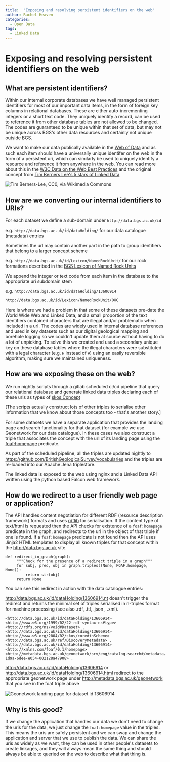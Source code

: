 ```yaml
---
title:  "Exposing and resolving persistent identifiers on the web"
author: Rachel Heaven
categories:
  - Open Data
tags:
  - Linked Data
---
```


# Exposing and resolving persistent identifiers on the web

## What are persistent identifiers?

Within our internal corporate databases we have well managed persistent identifiers for most of our important data items, in the form of foreign key columns in relational databases. These are either auto-incrementing integers or a short text code.  They uniquely identify a record, can be used to reference it from other database tables are not allowed to be changed. The codes are guaranteed to be unique within that set of data, but may not be unique across BGS's other data resources and certainly not unique outside BGS.

We want to make our data publically available in the [Web of Data](https://www.w3.org/2013/data/) and as such each item should have a universally unique identifer on the web in the form of a persistent uri, which can similarly be used to uniquely identify a resource and reference it from anywhere in the web. You can read more about this in the [W3C Data on the Web Best Practices](https://www.w3.org/TR/dwbp/#DataIdentifiers) and the original concept from [Tim Berners Lee's 5 stars of Linked Data](https://www.w3.org/DesignIssues/LinkedData.html)

![Tim Berners-Lee, CC0, via Wikimedia Commons](https://upload.wikimedia.org/wikipedia/commons/3/30/Tim_Berners-Lee_5-star_Open_Data_plan.png)

## How are we converting our internal identifiers to URIs?

For each dataset we define a sub-domain under ``http://data.bgs.ac.uk/id``

e.g. ``http://data.bgs.ac.uk/id/dataHolding/``  for our data catalogue (metadata) entries

Sometimes the url may contain another part in the path to group identifiers that belong to a larger concept scheme 

e.g.
``http://data.bgs.ac.uk/id/Lexicon/NamedRockUnit/``  for our rock formations described in the [BGS Lexicon of Named Rock Units](https://www.bgs.ac.uk/technologies/the-bgs-lexicon-of-named-rock-units/)

We append the integer or text code from each item in the database to the appropriate uri subdomain stem

e.g. 
``http://data.bgs.ac.uk/id/dataHolding/13606914``

``http://data.bgs.ac.uk/id/Lexicon/NamedRockUnit/OXC``

Here is where we had a problem in that some of these datasets pre-date the World Wide Web and Linked Data, and a small proportion of the text identifiers contained characters that are illegal and/or problematic when included in a url. The codes are widely used in internal database references and used in key datasets such as our digital geological mapping and borehole logging so we couldn't update them at source without having to do a lot of unpicking. To solve this we created and used a secondary unique key on these database tables where the illegal characters were substituted with a legal character (e.g. ``H`` instead of ``#``) using an easily reversible algorithm, making sure we maintained uniqueness.

## How are we exposing these on the web?


We run nightly scripts through a gitlab scheduled ci/cd pipeline that query our relational database and generate linked data triples declaring each of these uris as types of [skos:Concept](https://www.w3.org/2009/08/skos-reference/skos.html#Concept)

[The scripts actually construct lots of other triples to serialise other information that we know about those concepts too - that's another story.]

For some datasets we have a separate application that provides the landing page and search functionality for that dataset (for example we use Geonetwork for our data catalogue). In these cases we also construct a triple that associates the concept with the url of its landing page using the [foaf:homepage](http://xmlns.com/foaf/spec/#term_homepage) predicate.

As part of the scheduled pipeline, all the triples are updated nightly to https://github.com/BritishGeologicalSurvey/vocabularies
and the triples are re-loaded into our Apache Jena triplestore.  

The linked data is exposed to the web using nginx and a Linked Data API written using the python based Falcon web framework. 

## How do we redirect to a user friendly web page or application?


The API handles content negotiation for different RDF (resource description framework) formats and uses [rdflib](https://github.com/RDFLib/rdflib) for serialisation. 
If the content type of text/html is requested then the API checks for existence of a `foaf:homepage` predicate in the graph, and redirects to the url in the object of that triple if one is found. If a ``foaf:homepage`` predicate is not found then the API uses Jinja2 HTML templates to display all known triples for that concept within the http://data.bgs.ac.uk site.


    def redirect_in_graph(graph):
         """Check for the presence of a redirect triple in a graph"""
         for subj, pred, obj in graph.triples((None, FOAF.homepage, None)):
             return str(obj)
         return None

You can see this redirect in action with the data catalogue entries:

http://data.bgs.ac.uk/id/dataHolding/13606914.nt doesn't trigger the redirect and returns the minimal set of triples serialised in n-triples format for machine processing (see also .rdf, .ttl, .json , .xml).

    <http://data.bgs.ac.uk/id/dataHolding/13606914> <http://www.w3.org/1999/02/22-rdf-syntax-ns#type> <http://rdfs.org/ns/void#Dataset> .
    <http://data.bgs.ac.uk/id/dataHolding/13606914> <http://www.w3.org/2004/02/skos/core#inScheme> <http://data.bgs.ac.uk/ref/DiscoveryMetadata> .
    <http://data.bgs.ac.uk/id/dataHolding/13606914> <http://xmlns.com/foaf/0.1/homepage> <http://metadata.bgs.ac.uk/geonetwork/srv/eng/catalog.search#/metadata/33bec698-1d9a-6dee-e054-002128a47908> .


http://data.bgs.ac.uk/id/dataHolding/13606914 or http://data.bgs.ac.uk/id/dataHolding/13606914.html redirect to the appropriate geonetwork page under http://metadata.bgs.ac.uk/geonetwork that you see in the foaf triple above

![Geonetwork landing page for dataset id 13606914](../../assets/images/2021-08-11-persistent-identifiers/geonetwork.png)


## Why is this good?

If we change the application that handles our data we don't need to change the uris for the data, we just change the `foaf:homepage` value in the triples. This means the uris are safely persistent and we can swap and change the application and server that we use to publish the data. We can share the uris as widely as we want, they can be used in other people's datasets to create linkages, and they will always mean the same thing and should always be able to queried on the web to describe what that thing is.
